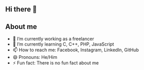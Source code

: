 ## Hi there 👋

<!--
**rizkyyanuar1401/rizkyyanuar1401** is a ✨ _special_ ✨ repository because its `README.md` (this file) appears on your GitHub profile.

Here are some ideas to get you started:

- 🔭 I’m currently working on ...
- 🌱 I’m currently learning ...
- 👯 I’m looking to collaborate on ...
- 🤔 I’m looking for help with ...
- 💬 Ask me about ...
- 📫 How to reach me: ...
- 😄 Pronouns: ...
- ⚡ Fun fact: ...
-->
## About me
- 🔭 I’m currently working as a freelancer
- 🌱 I’m currently learning C, C++, PHP, JavaScript
- 📫 How to reach me: Facebook, Instagram, LinkedIn, GitHub
- 😄 Pronouns: He/Him
- ⚡ Fun fact: There is no fun fact about me
